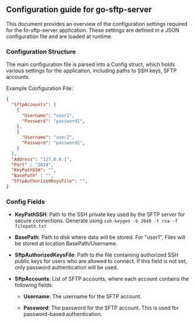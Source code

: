## Configuration guide for go-sftp-server
This document provides an overview of the configuration settings required for the fo-sftp-server application. These settings are defined in a JSON configuration file and are loaded at runtime.

### Configuration Structure
The main configuration file is parsed into a Config struct, which holds various settings for the application, including paths to SSH keys, SFTP accounts.

Example Configuration File:

```json
{
  "SftpAccounts": [
    {
      "Username": "user1",
      "Password": "password1",
    },
    {
      "Username": "user2",
      "Password": "password2",
    }
  ],
  "Address": "127.0.0.1",
  "Port" : "2024",
  "KeyPathSSH": "",
  "BasePath" : "",
  "SftpAuthorizedKeysFile": "",
}
```

### Config Fields
- **KeyPathSSH**:
Path to the SSH private key used by the SFTP server for secure connections.
Generate using `ssh-keygen -b 2048 -t rsa -f filepath.txt`

- **BasePath**:
Path to disk where data will be stored. For "user1", Files will be stored at location BasePath/Username.

- **SftpAuthorizedKeysFile**:
Path to the file containing authorized SSH public keys for users who are allowed to connect. If this field is not set, only password authentication will be used.

- **SftpAccounts**:
List of SFTP accounts, where each account contains the following fields:

  - **Username**:
  The username for the SFTP account.

  - **Password**:
  The password for the SFTP account. This is used for password-based authentication.



